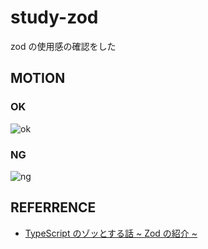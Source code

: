 # study-zod

zod の使用感の確認をした

## MOTION

### OK

![ok](https://github.com/ayakaki/study-zod/assets/65984887/50510bef-b0c3-4352-a002-83c7b6a11fd6)

### NG

![ng](https://github.com/ayakaki/study-zod/assets/65984887/08ff298f-9504-4a58-92df-c9a9a4ab5f28)

## REFERRENCE

- [TypeScript のゾッとする話 ~ Zod の紹介 ~](https://zenn.dev/uttk/articles/bd264fa884e026)
